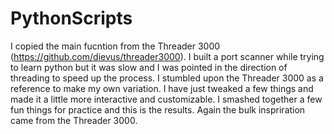 # PythonScripts
I copied the main fucntion from the Threader 3000 (https://github.com/dievus/threader3000). I built a port scanner while trying to learn python but it was slow and I was pointed in the direction of threading to speed up the process. I stumbled upon the Threader 3000 as a reference to make my own variation. I have just tweaked a few things and made it a little more interactive and customizable. I smashed together a few fun things for practice and this is the results. Again the bulk inspriration came from the Threader 3000. 

